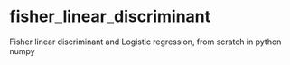 # fisher_linear_discriminant
Fisher linear discriminant and Logistic regression, from scratch in python numpy
